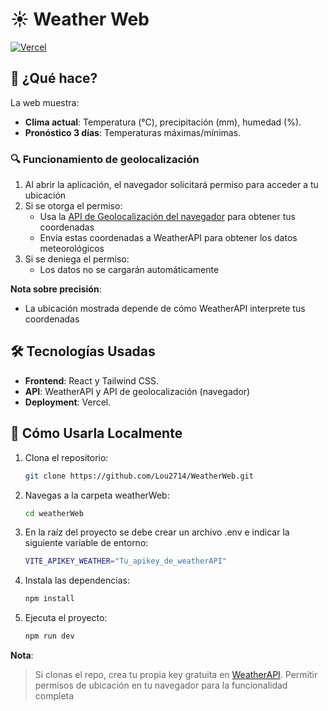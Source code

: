 # ☀️ Weather Web

[![Vercel](https://img.shields.io/badge/DEMO_EN_VIVO-%E2%86%92_VERCEL-purple?style=for-the-badge&logo=vercel)](weather-web-tawny.vercel.app)

## 📌 ¿Qué hace?  
La web muestra:
- **Clima actual**: Temperatura (°C), precipitación (mm), humedad (%).  
- **Pronóstico 3 días**: Temperaturas máximas/mínimas.

### 🔍 Funcionamiento de geolocalización
1. Al abrir la aplicación, el navegador solicitará permiso para acceder a tu ubicación
2. Si se otorga el permiso:
   - Usa la [API de Geolocalización del navegador](https://developer.mozilla.org/es/docs/Web/API/Geolocation_API) para obtener tus coordenadas
   - Envía estas coordenadas a WeatherAPI para obtener los datos meteorológicos
3. Si se deniega el permiso:
   - Los datos no se cargarán automáticamente

**Nota sobre precisión**: 
- La ubicación mostrada depende de cómo WeatherAPI interprete tus coordenadas

##  🛠 Tecnologías Usadas  
- **Frontend**: React y Tailwind CSS.  
- **API**: WeatherAPI y API de geolocalización (navegador)
- **Deployment**: Vercel.  

## 🚀 Cómo Usarla Localmente
1. Clona el repositorio:  
    ```bash
    git clone https://github.com/Lou2714/WeatherWeb.git

2. Navegas a la carpeta weatherWeb:  
    ```bash
    cd weatherWeb

3. En la raíz del proyecto se debe crear un archivo .env e indicar la siguiente variable de entorno:  
    ```bash
    VITE_APIKEY_WEATHER="Tu_apikey_de_weatherAPI"

4. Instala las dependencias:
    ```bash
    npm install

5. Ejecuta el proyecto:
    ```bash
    npm run dev

**Nota**:    
> Si clonas el repo, crea tu propia key gratuita en [WeatherAPI](https://www.weatherapi.com/). 
> Permitir permisos de ubicación en tu navegador para la funcionalidad completa